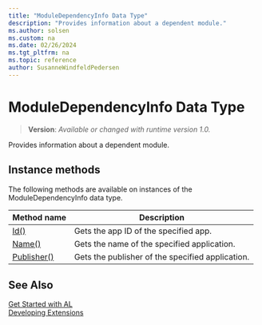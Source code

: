 ```yaml
---
title: "ModuleDependencyInfo Data Type"
description: "Provides information about a dependent module."
ms.author: solsen
ms.custom: na
ms.date: 02/26/2024
ms.tgt_pltfrm: na
ms.topic: reference
author: SusanneWindfeldPedersen
---
```

[//]: # (START>DO_NOT_EDIT)
[//]: # (IMPORTANT:Do not edit any of the content between here and the END>DO_NOT_EDIT.)
[//]: # (Any modifications should be made in the .xml files in the ModernDev repo.)
# ModuleDependencyInfo Data Type
> **Version**: _Available or changed with runtime version 1.0._

Provides information about a dependent module.



## Instance methods
The following methods are available on instances of the ModuleDependencyInfo data type.

|Method name|Description|
|-----------|-----------|
|[Id()](moduledependencyinfo-id-method.md)|Gets the app ID of the specified app.|
|[Name()](moduledependencyinfo-name-method.md)|Gets the name of the specified application.|
|[Publisher()](moduledependencyinfo-publisher-method.md)|Gets the publisher of the specified application.|

[//]: # (IMPORTANT: END>DO_NOT_EDIT)
## See Also  
[Get Started with AL](../../devenv-get-started.md)  
[Developing Extensions](../../devenv-dev-overview.md)  